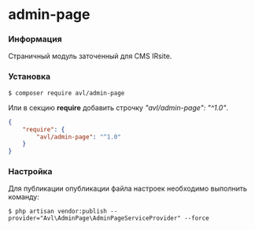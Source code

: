# admin-page

### Информация

Страничный модуль заточенный для CMS IRsite.

### Установка

```
$ composer require avl/admin-page
```
Или в секцию **require** добавить строчку *"avl/admin-page": "^1.0"*.

```json
{
    "require": {
        "avl/admin-page": "^1.0"
    }
}
```
### Настройка

Для публикации опубликации файла настроек необходимо выполнить команду:

```
$ php artisan vendor:publish --provider="Avl\AdminPage\AdminPageServiceProvider" --force
```
